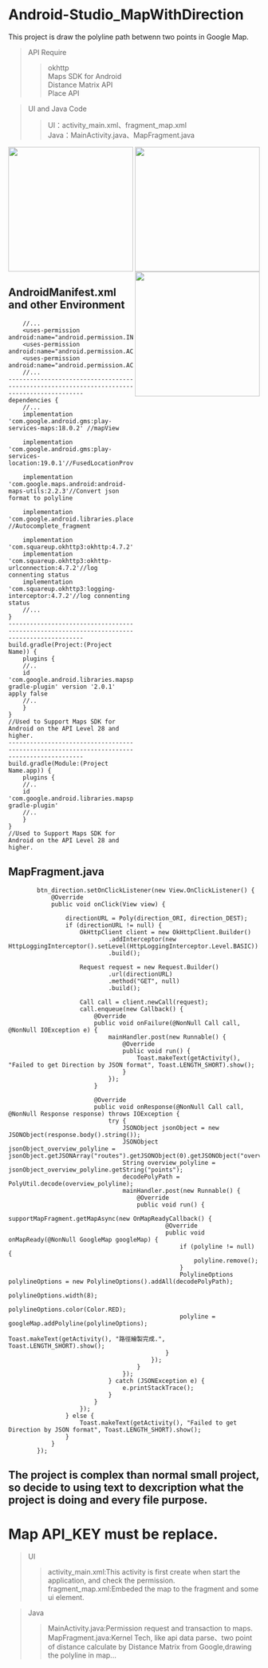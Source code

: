 # Android-Studio_MapWithDirection
This project is draw the polyline path betwenn two points in Google Map. 

>API Require
>
>>okhttp  
>>Maps SDK for Android  
>>Distance Matrix API  
>>Place API  

>UI and Java Code  
>>UI：activity_main.xml、fragment_map.xml  
>>Java：MainActivity.java、MapFragment.java  

<p align="center">
  <img align="left" src="https://user-images.githubusercontent.com/41913354/175551626-ed83a2a3-4da6-4c1a-a25e-f388ba2eb8e4.png" width="250"/>
  <img align="center" src="https://user-images.githubusercontent.com/41913354/175551789-6ad2dff6-6b2a-4fcc-9760-80df43579227.png" width="250"/>
  <img align="right" src="https://user-images.githubusercontent.com/41913354/175552041-20c1d4b0-3f70-4069-a01f-9adc0531da47.png" width="250"/>
</p>

## AndroidManifest.xml and other Environment
```
    //...
    <uses-permission android:name="android.permission.INTERNET"/>
    <uses-permission android:name="android.permission.ACCESS_COARSE_LOCATION"/>
    <uses-permission android:name="android.permission.ACCESS_FINE_LOCATION"/>
    //...
-------------------------------------------------------------------------------------------
dependencies {
    //...
    implementation 'com.google.android.gms:play-services-maps:18.0.2' //mapView
    
    implementation 'com.google.android.gms:play-services-location:19.0.1'//FusedLocationProviderClient
    
    implementation 'com.google.maps.android:android-maps-utils:2.2.3'//Convert json format to polyline
    
    implementation 'com.google.android.libraries.places:places:2.5.0' //Autocomplete_fragment
    
    implementation 'com.squareup.okhttp3:okhttp:4.7.2'//okhttp
    implementation 'com.squareup.okhttp3:okhttp-urlconnection:4.7.2'//log connenting status
    implementation 'com.squareup.okhttp3:logging-interceptor:4.7.2'//log connenting status
    //...
}  
-------------------------------------------------------------------------------------------
build.gradle(Project:(Project Name)) {
    plugins {
    //..
    id 'com.google.android.libraries.mapsplatform.secrets-gradle-plugin' version '2.0.1' apply false
    //..
    }
}
//Used to Support Maps SDK for Android on the API Level 28 and higher.
-------------------------------------------------------------------------------------------
build.gradle(Module:(Project Name.app)) {
    plugins {
    //..
    id 'com.google.android.libraries.mapsplatform.secrets-gradle-plugin'
    //..
    }
}
//Used to Support Maps SDK for Android on the API Level 28 and higher.
```

## MapFragment.java
```
        btn_direction.setOnClickListener(new View.OnClickListener() {
            @Override
            public void onClick(View view) {
                
                directionURL = Poly(direction_ORI, direction_DEST);
                if (directionURL != null) {
                    OkHttpClient client = new OkHttpClient.Builder()
                            .addInterceptor(new HttpLoggingInterceptor().setLevel(HttpLoggingInterceptor.Level.BASIC))
                            .build();

                    Request request = new Request.Builder()
                            .url(directionURL)
                            .method("GET", null)
                            .build();

                    Call call = client.newCall(request);
                    call.enqueue(new Callback() {
                        @Override
                        public void onFailure(@NonNull Call call, @NonNull IOException e) {
                            mainHandler.post(new Runnable() {
                                @Override
                                public void run() {
                                    Toast.makeText(getActivity(), "Failed to get Direction by JSON format", Toast.LENGTH_SHORT).show();
                                }
                            });
                        }

                        @Override
                        public void onResponse(@NonNull Call call, @NonNull Response response) throws IOException {
                            try {
                                JSONObject jsonObject = new JSONObject(response.body().string());
                                JSONObject jsonObject_overview_polyline = jsonObject.getJSONArray("routes").getJSONObject(0).getJSONObject("overview_polyline");
                                String overview_polyline = jsonObject_overview_polyline.getString("points");
                                decodePolyPath = PolyUtil.decode(overview_polyline);
                                mainHandler.post(new Runnable() {
                                    @Override
                                    public void run() {
                                        supportMapFragment.getMapAsync(new OnMapReadyCallback() {
                                            @Override
                                            public void onMapReady(@NonNull GoogleMap googleMap) {
                                                if (polyline != null) {
                                                    polyline.remove();
                                                }
                                                PolylineOptions polylineOptions = new PolylineOptions().addAll(decodePolyPath);
                                                polylineOptions.width(8);
                                                polylineOptions.color(Color.RED);
                                                polyline = googleMap.addPolyline(polylineOptions);
                                                Toast.makeText(getActivity(), "路徑繪製完成.", Toast.LENGTH_SHORT).show();
                                            }
                                        });
                                    }
                                });
                            } catch (JSONException e) {
                                e.printStackTrace();
                            }
                        }
                    });
                } else {
                    Toast.makeText(getActivity(), "Failed to get Direction by JSON format", Toast.LENGTH_SHORT).show();
                }
            }
        });

```

## The project is complex than normal small project, so decide to using text to dexcription what the project is doing and every file purpose.
# Map API_KEY must be replace.
>UI
>>activity_main.xml:This activity is first create when start the application, and check the permission.  
>>fragment_map.xml:Embeded the map to the fragment and some ui element.  

>Java  
>>MainActivity.java:Permission request and transaction to maps.  
>>MapFragment.java:Kernel Tech, like api data parse、two point of distance calculate by Distance Matrix from Google,drawing the polyline in map...  

